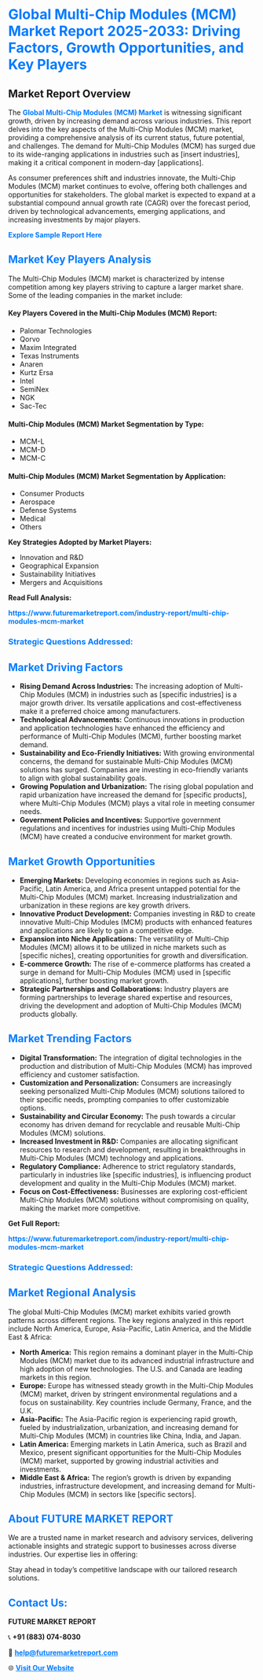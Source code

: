 <h1 style="color: #007BFF;">Global Multi-Chip Modules (MCM) Market Report 2025-2033: Driving Factors, Growth Opportunities, and Key Players</h1>

<section id="overview">
<h2>Market Report Overview</h2>
<p>The <a href="https://www.futuremarketreport.com/industry-report/multi-chip-modules-mcm-market" style="color: #007BFF; text-decoration: none;"><strong>Global Multi-Chip Modules (MCM) Market</strong></a> is witnessing significant growth, driven by increasing demand across various industries. This report delves into the key aspects of the Multi-Chip Modules (MCM) market, providing a comprehensive analysis of its current status, future potential, and challenges. The demand for Multi-Chip Modules (MCM) has surged due to its wide-ranging applications in industries such as [insert industries], making it a critical component in modern-day [applications].</p>
<p>As consumer preferences shift and industries innovate, the Multi-Chip Modules (MCM) market continues to evolve, offering both challenges and opportunities for stakeholders. The global market is expected to expand at a substantial compound annual growth rate (CAGR) over the forecast period, driven by technological advancements, emerging applications, and increasing investments by major players.</p>
</section>

<section id="overview">
<p><a href="https://www.futuremarketreport.com/request-sample/reportId=59901" style="color: #007BFF; text-decoration: none;"><strong>Explore Sample Report Here</strong></a></p>
</section>

<section id="key-players">
<h2 style="color: #007BFF;">Market Key Players Analysis</h2>
<p>The Multi-Chip Modules (MCM) market is characterized by intense competition among key players striving to capture a larger market share. Some of the leading companies in the market include:</p>
<h4>Key Players Covered in the Multi-Chip Modules (MCM) Report:</h4>
<ul><li>Palomar Technologies</li><li>Qorvo</li><li>Maxim Integrated</li><li>Texas Instruments</li><li>Anaren</li><li>Kurtz Ersa</li><li>Intel</li><li>SemiNex</li><li>NGK</li><li>Sac-Tec</li></ul>
<h4>Multi-Chip Modules (MCM) Market Segmentation by Type:</h4>
<ul><li>MCM-L</li><li>MCM-D</li><li>MCM-C</li></ul>

<h4>Multi-Chip Modules (MCM) Market Segmentation by Application:</h4>
<ul><li>Consumer Products</li><li>Aerospace</li><li>Defense Systems</li><li>Medical</li><li>Others</li></ul>
<p><strong>Key Strategies Adopted by Market Players:</strong></p>
<ul>
<li>Innovation and R&D</li>
<li>Geographical Expansion</li>
<li>Sustainability Initiatives</li>
<li>Mergers and Acquisitions</li>
</ul>
</section>

<section>
<p><strong>Read Full Analysis: </strong></p><a href="https://www.futuremarketreport.com/industry-report/multi-chip-modules-mcm-market" style="color: #007BFF; text-decoration: none;"><strong>https://www.futuremarketreport.com/industry-report/multi-chip-modules-mcm-market</strong></a>
<h3 style="color: #007BFF;">Strategic Questions Addressed:</h3>
</section>

<section id="driving-factors">
<h2 style="color: #007BFF;">Market Driving Factors</h2>
<ul>
<li><strong>Rising Demand Across Industries:</strong> The increasing adoption of Multi-Chip Modules (MCM) in industries such as [specific industries] is a major growth driver. Its versatile applications and cost-effectiveness make it a preferred choice among manufacturers.</li>
<li><strong>Technological Advancements:</strong> Continuous innovations in production and application technologies have enhanced the efficiency and performance of Multi-Chip Modules (MCM), further boosting market demand.</li>
<li><strong>Sustainability and Eco-Friendly Initiatives:</strong> With growing environmental concerns, the demand for sustainable Multi-Chip Modules (MCM) solutions has surged. Companies are investing in eco-friendly variants to align with global sustainability goals.</li>
<li><strong>Growing Population and Urbanization:</strong> The rising global population and rapid urbanization have increased the demand for [specific products], where Multi-Chip Modules (MCM) plays a vital role in meeting consumer needs.</li>
<li><strong>Government Policies and Incentives:</strong> Supportive government regulations and incentives for industries using Multi-Chip Modules (MCM) have created a conducive environment for market growth.</li>
</ul>
</section>

<section id="growth-opportunities">
<h2 style="color: #007BFF;">Market Growth Opportunities</h2>
<ul>
<li><strong>Emerging Markets:</strong> Developing economies in regions such as Asia-Pacific, Latin America, and Africa present untapped potential for the Multi-Chip Modules (MCM) market. Increasing industrialization and urbanization in these regions are key growth drivers.</li>
<li><strong>Innovative Product Development:</strong> Companies investing in R&D to create innovative Multi-Chip Modules (MCM) products with enhanced features and applications are likely to gain a competitive edge.</li>
<li><strong>Expansion into Niche Applications:</strong> The versatility of Multi-Chip Modules (MCM) allows it to be utilized in niche markets such as [specific niches], creating opportunities for growth and diversification.</li>
<li><strong>E-commerce Growth:</strong> The rise of e-commerce platforms has created a surge in demand for Multi-Chip Modules (MCM) used in [specific applications], further boosting market growth.</li>
<li><strong>Strategic Partnerships and Collaborations:</strong> Industry players are forming partnerships to leverage shared expertise and resources, driving the development and adoption of Multi-Chip Modules (MCM) products globally.</li>
</ul>
</section>

<section id="trending-factors">
<h2 style="color: #007BFF;">Market Trending Factors</h2>
<ul>
<li><strong>Digital Transformation:</strong> The integration of digital technologies in the production and distribution of Multi-Chip Modules (MCM) has improved efficiency and customer satisfaction.</li>
<li><strong>Customization and Personalization:</strong> Consumers are increasingly seeking personalized Multi-Chip Modules (MCM) solutions tailored to their specific needs, prompting companies to offer customizable options.</li>
<li><strong>Sustainability and Circular Economy:</strong> The push towards a circular economy has driven demand for recyclable and reusable Multi-Chip Modules (MCM) solutions.</li>
<li><strong>Increased Investment in R&D:</strong> Companies are allocating significant resources to research and development, resulting in breakthroughs in Multi-Chip Modules (MCM) technology and applications.</li>
<li><strong>Regulatory Compliance:</strong> Adherence to strict regulatory standards, particularly in industries like [specific industries], is influencing product development and quality in the Multi-Chip Modules (MCM) market.</li>
<li><strong>Focus on Cost-Effectiveness:</strong> Businesses are exploring cost-efficient Multi-Chip Modules (MCM) solutions without compromising on quality, making the market more competitive.</li>
</ul>
</section>

<section>
<p><strong>Get Full Report: </strong></p><a href="https://www.futuremarketreport.com/industry-report/multi-chip-modules-mcm-market" style="color: #007BFF; text-decoration: none;"><strong>https://www.futuremarketreport.com/industry-report/multi-chip-modules-mcm-market</strong></a>
<h3 style="color: #007BFF;">Strategic Questions Addressed:</h3>
</section>


<section id="regional-analysis">
<h2 style="color: #007BFF;">Market Regional Analysis</h2>
<p>The global Multi-Chip Modules (MCM) market exhibits varied growth patterns across different regions. The key regions analyzed in this report include North America, Europe, Asia-Pacific, Latin America, and the Middle East & Africa:</p>
<ul>
<li><strong>North America:</strong> This region remains a dominant player in the Multi-Chip Modules (MCM) market due to its advanced industrial infrastructure and high adoption of new technologies. The U.S. and Canada are leading markets in this region.</li>
<li><strong>Europe:</strong> Europe has witnessed steady growth in the Multi-Chip Modules (MCM) market, driven by stringent environmental regulations and a focus on sustainability. Key countries include Germany, France, and the U.K.</li>
<li><strong>Asia-Pacific:</strong> The Asia-Pacific region is experiencing rapid growth, fueled by industrialization, urbanization, and increasing demand for Multi-Chip Modules (MCM) in countries like China, India, and Japan.</li>
<li><strong>Latin America:</strong> Emerging markets in Latin America, such as Brazil and Mexico, present significant opportunities for the Multi-Chip Modules (MCM) market, supported by growing industrial activities and investments.</li>
<li><strong>Middle East & Africa:</strong> The region’s growth is driven by expanding industries, infrastructure development, and increasing demand for Multi-Chip Modules (MCM) in sectors like [specific sectors].</li>
</ul>
</section>

<footer>
<h2 style="color: #007BFF;">About FUTURE MARKET REPORT</h2>
<p>We are a trusted name in market research and advisory services, delivering actionable insights and strategic support to businesses across diverse industries. Our expertise lies in offering:</p>

<p>Stay ahead in today’s competitive landscape with our tailored research solutions.</p>

<h2 style="color: #007BFF;">Contact Us:</h2>
<p><strong>FUTURE MARKET REPORT</strong></p>
<p>📞 <strong>+91 (883) 074-8030</strong></p>
<p>📧 <strong><a href="mailto:help@futuremarketreport.com" style="color: #007BFF;">help@futuremarketreport.com</a></strong></p>
<p>🌐 <strong><a href="https://www.futuremarketreport.com/" style="color: #007BFF;">Visit Our Website</a></strong></p>
</footer>